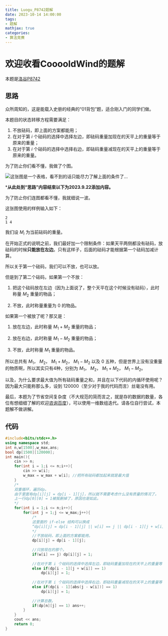 ```yaml
---
title: Luogu_P8742题解
date: 2023-10-14 14:00:00
tags: 
- 题解
mathjax: true
categories:
- 算法竞赛
---
```


# 欢迎收看CooooldWind的题解

本题是[洛谷P8742](https://www.luogu.com.cn/problem/P8742)

## 思路

众所周知的，这是能载入史册的经典的“01背包”题，适合刚入门的同学们做。

本题目的状态转移方程需要满足：

1. 不放砝码，即上面的方案都能用；
2. 在对于第 $i$ 个砝码的选择中选择左边，即砝码重量加现在的天平上的重量等于原来的重量；
3. 在对于第 $i$ 个砝码的选择中选择右边，即砝码重量减现在的天平上的重量等于原来的重量。

为了防止你们看不懂，我做了个图。

![这张图是一个表格，看不到的话只能尽力了解上面的条件了…](https://cdn.luogu.com.cn/upload/image_hosting/7jruysmk.png)

***从此处到“思路”内容结束以下为2023.9.22添加内容。**

为了防止你们连图都看不懂，我就细说一波。

这张图使用的样例输入如下：

```
2
1 4
```

我们设 $M_i$ 为当前砝码的重量。

在开始正式的说明之前，我们最好加一个限制条件：如果天平两侧都没有砝码，放砝码的时候**只能放在左边**。只有这样子，后面的砝码才能根据第一个砝码加减计算。

所以关于第一个砝码，我们可以不放，也可以放。

但是到了第二个砝码，如果第一个不放：

1. 把这个砝码放在左边（因为上面说了，整个天平在这个时候没有砝码），此时称量 $M_2$ 重量的物品；

2. 不放，此时称量重量为 $0$ 的物品。

如果第一个被放了呢？那又是：

1. 放在左边，此时称量 $M_1 + M_2$ 重量的物品；

2. 放在右边，此时称量 $M_1 - M_2$ 重量的物品；

3. 不放，此时称量 $M_1$ 重量的物品。

所以总共有 $M_1$， $M_2$， $M_1 + M_2$， $M_1 - M_2$ 以及 $0$ 五种，但是世界上没有没重量的物质啊，所以其实只有4种，分别为 $M_1$， $M_2$， $M_1 + M_2$， $M_1 - M_2$。

以及，为什么要求最大值为所有砝码重量之和，并且在以下代码的内循环使用呢？因为最大只能称那么多，设到 $120000$（至少对于我的代码而言）丝毫没有用。

最后，本题为了节省空间复杂度（不大规范的简而言之，就是存的数据的数量，各位有想细细了解的欢迎[咨询百度](https://baike.baidu.com/item/%E7%A9%BA%E9%97%B4%E5%A4%8D%E6%9D%82%E5%BA%A6/9664257?fr=ge_ala)），可以使用一维数组迭代。请各位自行尝试，本题解不做讲解。

## 代码

```cpp
#include<bits/stdc++.h>
using namespace std;
int n,w[1500],w_max,ans;
bool dp[1500][120000];
int main(){
    cin >> n;
    for(int i = 1;i <= n;i++){
        cin >> w[i];
        w_max = w_max + w[i]; //把所有砝码都加起来就是最大值
    }
    /*
    双重循环，遍历dp。
    由于里面有dp[i][j] = dp[i - 1][j]，所以就不需要考虑什么没有质量的情况了。
    上一行dp[0][0] = 1被我删掉了，原因也是如此。
    */
    for(int i = 1;i <= n;i++){
        for(int j = 1;j <= w_max;j++){
            /*
            这里面的 if-else 结构可以换成
            “dp[i][j] = dp[i - 1][j] || w[i] == j || dp[i - 1][j + w[i]] || dp[i - 1][abs(j - w[i])];”
            */
            //不放砝码，即上面的方案都能用。
            dp[i][j] = dp[i - 1][j];
            
            //只放现在的那个。
            if(w[i] == j) dp[i][j] = 1; 
            
            //在对于第 i 个砝码的选择中选择左边，即砝码重量加现在的天平上的重量等于原来的重量。
            else if(dp[i - 1][j + w[i]] == 1) 
                dp[i][j] = 1; 
                
            //在对于第 i 个砝码的选择中选择右边，即砝码重量减现在的天平上的重量等于原来的重量。
            else if(dp[i - 1][abs(j - w[i])] == 1) 
                dp[i][j] = 1; 
                
            //计算总数。
            if(dp[n][j] == 1) ans++;
        }
    }
    cout << ans;
    return 0;
}
```